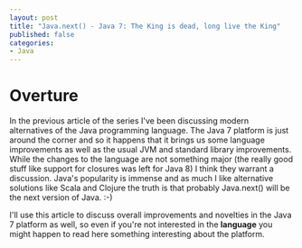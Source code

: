 ```yaml
---
layout: post
title: "Java.next() - Java 7: The King is dead, long live the King"
published: false
categories:
- Java
---
```


# Overture
In the previous article of the series I've been discussing modern
alternatives of the Java programming language. The Java 7 platform is
just around the corner and so it happens that it brings us some
language improvements as well as the usual JVM and standard library
improvements. While the changes to the language are not something
major (the really good stuff like support for closures was left for
Java 8) I think they warrant a discussion. Java's popularity is
immense and as much I like alternative solutions like Scala and
Clojure the truth is that probably Java.next() will be the next
version of Java. :-)

I'll use this article to discuss overall improvements and novelties in
the Java 7 platform as well, so even if you're not interested in the
**language** you might happen to read here something interesting about
the platform.



